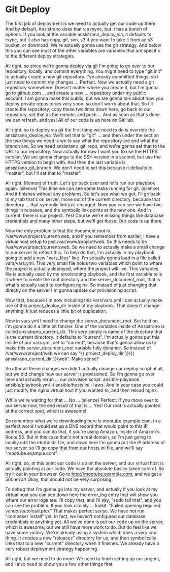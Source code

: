 # Git Deploy

The first job of deployment is we need to actually get our code up there. And by default, Ansistrano does that via rsync, but it has a bunch of options. If you look at the variable ansistrano_deploy_via, it defaults to rsync, but it also has copy, git, svn, s3 if you want to take it from an s3 bucket, or download. We're actually gonna use the git strategy. And below this you can see most of the other variables are variables that are specific to the different deploy strategies.

All right, so since we're gonna deploy via git I'm going to go over to our repository, locally, and commit everything. You might need to type "git init" to actually create a new git repository. I've already committed things, so I just need to commit my changes ... Perfect. Now we actually need a git repository somewhere. Doesn't matter where you create it, but I'm gonna go to github.com ... and create a new ... repository under my public account. I am gonna make this public, but we are gonna talk about how you deploy private repositories very soon, so don't worry about that. So I'll create the repository, copy these two lines down here, go back to our repository, set that as the remote, and push ... And as soon as that's done we can refresh, and yes! All of our code is up here on GitHub.

All right, so to deploy via git the first thing we need to do is override the ansistrano_deploy_via. We'll set that to "git" ... and then under the section the two things we need is we to say what the repository are and what the branch are. So we need ansistrano_git_repo, and we're gonna set that to the URL to our repository. Now actually for now I want you to use the HTTPS version. We are gonna change to the SSH version in a second, but use the HTTPS version to begin with. And then the last variable is ansistrano_git_branch. We don't need to set this because it defaults to "master", but I'll set that to "master".

All right. Moment of truth. Let's go back over and let's run our playbook again. (silence) This time we can see some tasks running for git. (silence) And it finishes without any problems. So let's see what we got. I'll go back to my tab that's on server, move out of the current directory, because that directory ... that symbolic link just changed. Now you can see we have two things in releases, and the symbolic link points at the new one. And in current, there is our project. Yes! Course we're missing things like database credentials and many other steps, but we'll get those. Our code is up there.

Now the only problem is that the document root is /var/www/project/current/web, and if you remember from earlier, I have a virtual host setup to just /var/www/project/web. So this needs to be /var/www/project/current/web. So we need to actually make a small change to our server to reflect this. To help do that, I'm actually in my playbook going to add a new "vars_files" line. I'm actually gonna load in a file called vars/vars.yml. This very small file holds two variables which point to where the project is actually deployed, where the project will live. This variables file is actually used by my provisioning playbook, and the first variable tells it where to create the root directory and the server_document_root, that is what's actually used to configure nginx. So instead of just changing that directly on the server I'm gonna update our provisioning script.

Now first, because I'm now including this vars/vars.yml I can actually make use of this project_deploy_dir inside of my playbook. That doesn't change anything. It just reduces a little bit of duplication.

Now in vars.yml I need to change the server_document_root. But hold on. I'm gonna do it a little bit fancier. One of the variables inside of Ansistrano is called ansistrano_current_dir. This very simply is name of the directory that is the current directory. It defaults to "current". I'm actually gonna put this inside of our vars.yml, set to "current", because that's gonna allow us to make this server_document_root variable fully dynamic. So instead of /var/www/project/web we can say "{{ project_deploy_dir }}/{{ ansistrano_current_dir }}/web". Make sense?

So after all these changes we didn't actually change our deploy script at all, but we did change how our server is provisioned. So I'm gonna go over here and actually rerun ... our provision script. ansible-playbook ansible/playbook.yml -i ansible/hosts.ini -l aws. And in your case you could just modify the nginx virtual host if you wanted to, and then reload nginx.

While we're waiting for that ... No ... (silence) Perfect. If you move over to our server now, the end result of that is ... Yes! Our root is actually pointed at the correct spot, which is awesome!

So remember what we're downloading here is mootube.example.com. In a perfect world I would set up a DNS record that would point to this IP address, and you can do that, if you're using Amazon, inside of Amazon's Route 53. But in this case that's not a real domain, so I'm just going to locally edit the etc/hosts file, and down here I'm gonna put the IP address of our server, so I'll go copy that from our hosts.ini file, and we'll say "mootube.example.com".

All right, so, at this point our code is up on the server, and our virtual host is actually pointing at our code. We have the absolute basics taken care of. So try it out in your browser. Go to http://mootube.example.com, and we get a 500 error! Okay, that should not be very surprising.

To debug that I'm gonna go into my server, and actually if you look at my virtual host you can see down here the error_log entry that will show you where our error logs are. I'll copy that, and I'll say, "sudo tail that", and you can see the problem. If you look closely ... lookit: "Failed opening required vendor/autoload.php." That makes perfect sense. We have not run "composer install" yet. In fact, we haven't configured our database credentials or anything yet. All we've done is put our code up on the server, which is awesome, but we still have more work to do. But do feel like we have some victory. We're already using a system which does a very cool thing. It creates a new "releases" directory for us, and then symbolically links that to a new "current" directory when it finishes. We already have a very robust deployment strategy happening.

All right, but we need to do more. We need to finish setting up our project, and I also need to show you a few other things first.



